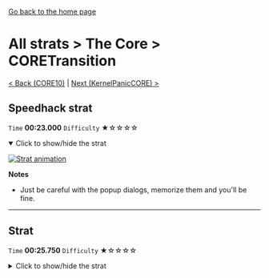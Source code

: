 [Go back to the home page](https://github.com/Doublevil/scbspeedrun)

# All strats > The Core > CORETransition

[< Back (CORE10)](https://github.com/Doublevil/scbspeedrun/blob/main/levels/all_lvl/CORE/CORE10.md) | [Next (KernelPanicCORE) >](https://github.com/Doublevil/scbspeedrun/blob/main/levels/all_lvl/CORE/KernelPanicCORE.md)

## Speedhack strat

`Time` **00:23.000** `Difficulty` ★☆☆☆☆
<details open>
  <summary>Click to show/hide the strat</summary>

  [![Strat animation](https://github.com/Doublevil/scbspeedrun/blob/main/media/levels/CORE/CORETransition_S_Strat.webp)](https://github.com/Doublevil/scbspeedrun/blob/main/media/levels/CORE/CORETransition_S_Strat.mp4?raw=true)

  **Notes**
  - Just be careful with the popup dialogs, memorize them and you'll be fine.
</details>

---
## Strat

`Time` **00:25.750** `Difficulty` ★☆☆☆☆
<details>
  <summary>Click to show/hide the strat</summary>

  [![Strat animation](https://github.com/Doublevil/scbspeedrun/blob/main/media/levels/CORE/CORETransition_Strat.webp)](https://github.com/Doublevil/scbspeedrun/blob/main/media/levels/CORE/CORETransition_Strat.mp4?raw=true)

  **Notes**
  - Just be careful with the popup dialogs, memorize them and you'll be fine.
</details>
